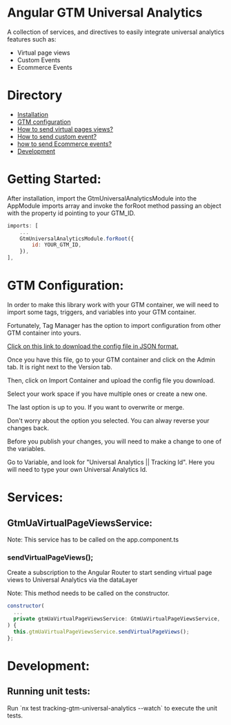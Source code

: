 <h1>Angular GTM Universal Analytics</h1>
<p>A collection of services, and directives to easily integrate universal analytics features such as:</P>
<ul>
	<li>Virtual page views</li>
	<li>Custom Events</li>
  <li>Ecommerce Events</li>
</ul>

<h1>Directory</h1>
<ul>
  <li>
    <a href="#installation">
      Installation
    </a>
  </li>
  <li>
    <a href="#gtm-config">
      GTM configuration
    </a>
  </li>
  <li>
    <a href="#virtual-page-views">
      How to send virtual pages views?
    </a>
  </li>
  <li>
    <a href="#custom-event">
      How to send custom event?
    </a>
  </li>
  <li>
    <a href="#ecommerce-events">
      how to send Ecommerce events?
    </a>
  </li>
  <li>
    <a href="#development">
      Development
    </a>
  </li>
</ul>

<h1 id="installation">Getting Started:</h1>
<p>After installation, import the GtmUniversalAnalyticsModule into the AppModule imports array and invoke the forRoot method passing an object with the property id pointing to your GTM_ID.</p>

```javascript
imports: [
	...
    GtmUniversalAnalyticsModule.forRoot({
		id: YOUR_GTM_ID,
	}),
],
```

<h1 id="gtm-config">GTM Configuration:</h1>
<p>In order to make this library work with your GTM container, we will need to import some tags, triggers, and variables into your GTM container.</p>
<p>Fortunately, Tag Manager has the option to import configuration from other GTM container into yours.</p>
<a href="#">Click on this link to download the config file in JSON format.</a>
<p>Once you have this file, go to your GTM container and click on the Admin tab. It is right next to the Version tab.</p>
<p>Then, click on Import Container and upload the config file you download.</p>
<p>Select your work space if you have multiple ones or create a new one.</p>
<p>The last option is up to you. If you want to overwrite or merge.</p>
<p>Don't worry about the option you selected. You can alway reverse your changes back.</p>
<p>Before you publish your changes, you will need to make a change to one of the variables.</p>
<p>Go to Variable, and look for "Universal Analytics || Tracking Id". Here you will need to type your own Universal Analytics Id.</p>

<h1>Services:</h1>

<h2 id="virtual-page-views">GtmUaVirtualPageViewsService:</h2>
<p>Note: This service has to be called on the app.component.ts</p>

<h3>sendVirtualPageViews();</h3>
<p>Create a subscription to the Angular Router to start sending virtual page views to Universal Analytics via the dataLayer</p>
<p>Note: This method needs to be called on the constructor.</p>

```javascript
constructor(
  ...
  private gtmUaVirtualPageViewsService: GtmUaVirtualPageViewsService,
) {
  this.gtmUaVirtualPageViewsService.sendVirtualPageViews();
};
```

<h1 id="development">Development:</h1>

<h2>Running unit tests:</h2>

<p>Run `nx test tracking-gtm-universal-analytics --watch` to execute the unit tests.</p>
